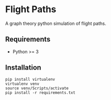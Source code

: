 # Flight Paths

A graph theory python simulation of flight paths.

## Requirements

- Python >= 3

## Installation

```
pip install virtualenv
virtualenv venv
source venv/Scripts/activate
pip install -r requirements.txt
```
